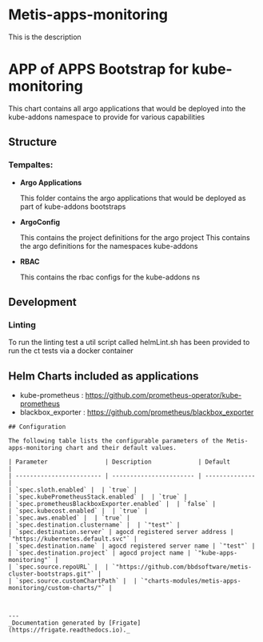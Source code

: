 
Metis-apps-monitoring
===========

This is the description


# APP of APPS Bootstrap for kube-monitoring

This chart contains all argo applications that would be deployed into the kube-addons namespace to provide for various
capabilities

## Structure

### **Tempaltes:**


- **Argo Applications**

    This folder contains the argo applications that would be deployed as part of kube-addons bootstraps

- **ArgoConfig**

    This contains the project definitions  for the argo project
    This  contains the argo definitions for the namespaces kube-addons

- **RBAC**

    This contains the rbac configs for the kube-addons ns

## Development
### Linting
To run the linting test a util script called helmLint.sh has been provided to run the ct tests via a docker container

## Helm Charts included as applications
 - kube-prometheus   : https://github.com/prometheus-operator/kube-prometheus
 - blackbox_exporter   : https://github.com/prometheus/blackbox_exporter



```
## Configuration

The following table lists the configurable parameters of the Metis-apps-monitoring chart and their default values.

| Parameter                | Description             | Default        |
| ------------------------ | ----------------------- | -------------- |
| `spec.sloth.enabled` |  | `true` |
| `spec.kubePrometheusStack.enabled` |  | `true` |
| `spec.prometheusBlackboxExporter.enabled` |  | `false` |
| `spec.kubecost.enabled` |  | `true` |
| `spec.aws.enabled` |  | `true` |
| `spec.destination.clustername` |  | `"test"` |
| `spec.destination.server` | agocd registered server address | `"https://kubernetes.default.svc"` |
| `spec.destination.name` | agocd registered server name | `"test"` |
| `spec.destination.project` | agocd project name | `"kube-apps-monitoring"` |
| `spec.source.repoURL` |  | `"https://github.com/bbdsoftware/metis-cluster-bootstraps.git"` |
| `spec.source.customChartPath` |  | `"charts-modules/metis-apps-monitoring/custom-charts/"` |



---
_Documentation generated by [Frigate](https://frigate.readthedocs.io)._

